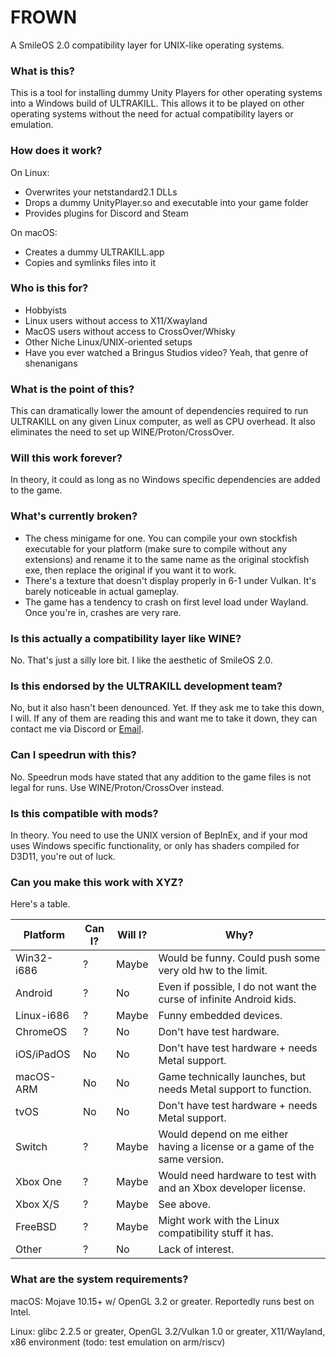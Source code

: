 # FROWN
A SmileOS 2.0 compatibility layer for UNIX-like operating systems.

### What is this?
This is a tool for installing dummy Unity Players for other operating systems into a Windows build of ULTRAKILL. This allows it to be played on other operating systems without the need for actual compatibility layers or emulation.

### How does it work?
On Linux:
- Overwrites your netstandard2.1 DLLs
- Drops a dummy UnityPlayer.so and executable into your game folder
- Provides plugins for Discord and Steam


On macOS:
- Creates a dummy ULTRAKILL.app
- Copies and symlinks files into it

### Who is this for?
- Hobbyists
- Linux users without access to X11/Xwayland
- MacOS users without access to CrossOver/Whisky
- Other Niche Linux/UNIX-oriented setups
- Have you ever watched a Bringus Studios video? Yeah, that genre of shenanigans

### What is the point of this?
This can dramatically lower the amount of dependencies required to run ULTRAKILL on any given Linux computer, as well as CPU overhead. It also eliminates the need to set up WINE/Proton/CrossOver.

### Will this work forever?
In theory, it could as long as no Windows specific dependencies are added to the game.

### What's currently broken?
- The chess minigame for one. You can compile your own stockfish executable for your platform (make sure to compile without any extensions) and rename it to the same name as the original stockfish exe, then replace the original if you want it to work.
- There's a texture that doesn't display properly in 6-1 under Vulkan. It's barely noticeable in actual gameplay.
- The game has a tendency to crash on first level load under Wayland. Once you're in, crashes are very rare.

### Is this actually a compatibility layer like WINE?
No. That's just a silly lore bit. I like the aesthetic of SmileOS 2.0.

### Is this endorsed by the ULTRAKILL development team?
No, but it also hasn't been denounced. Yet. If they ask me to take this down, I will. If any of them are reading this and want me to take it down, they can contact me via Discord or [Email](mailto:coatlessali@protonmail.com).

### Can I speedrun with this?
No. Speedrun mods have stated that any addition to the game files is not legal for runs. Use WINE/Proton/CrossOver instead.

### Is this compatible with mods?
In theory. You need to use the UNIX version of BepInEx, and if your mod uses Windows specific functionality, or only has shaders compiled for D3D11, you're out of luck.

### Can you make this work with XYZ?
Here's a table.

| Platform   | Can I? | Will I? | Why?                                                                      |
| ---------- | ------ | ------- | ------------------------------------------------------------------------- |
| Win32-i686 | ?      | Maybe   | Would be funny. Could push some very old hw to the limit.                 |
| Android    | ?      | No      | Even if possible, I do not want the curse of infinite Android kids.       |
| Linux-i686 | ?      | Maybe   | Funny embedded devices.                                                   |
| ChromeOS   | ?      | No      | Don't have test hardware.                                                 |
| iOS/iPadOS | No     | No      | Don't have test hardware + needs Metal support.                           |
| macOS-ARM  | No     | No      | Game technically launches, but needs Metal support to function.           |
| tvOS       | No     | No      | Don't have test hardware + needs Metal support.                           |
| Switch     | ?      | Maybe   | Would depend on me either having a license or a game of the same version. |
| Xbox One   | ?      | Maybe   | Would need hardware to test with and an Xbox developer license.           |
| Xbox X/S   | ?      | Maybe   | See above.                                                                |
| FreeBSD    | ?      | Maybe   | Might work with the Linux compatibility stuff it has.                     |
| Other      | ?      | No      | Lack of interest.                                                         |

### What are the system requirements?
macOS: Mojave 10.15+ w/ OpenGL 3.2 or greater. Reportedly runs best on Intel.

Linux: glibc 2.2.5 or greater, OpenGL 3.2/Vulkan 1.0 or greater, X11/Wayland, x86 environment (todo: test emulation on arm/riscv)
